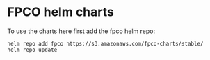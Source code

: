 # FPCO helm charts

To use the charts here first add the fpco helm repo:

```
helm repo add fpco https://s3.amazonaws.com/fpco-charts/stable/
helm repo update
```

